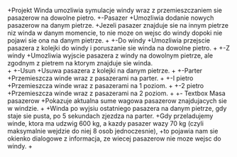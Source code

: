 +Projekt Winda umozliwia symulacje windy wraz z przemieszczaniem sie pasazerow na dowolne pietro.
+-Pasazer
+Umozliwia dodanie nowych pasazerow na danym pietrze.
+Jezeli pasazer znajduje sie na innym pietrze niz winda w danym momencie, to nie moze on wejsc do windy dopoki nie pojawi sie ona na danym pietrze.
+
+-Do windy
+Umozliwia przejscie pasazera z kolejki do windy i poruszanie sie winda na dowolne pietro.
+
+-Z windy
+Umozliwia wyjscie pasazera z windy na dowolnym pietrze, ale zgodnym z pietrem na ktorym znajduje sie winda.\
+
+-Usun
+Usuwa pasazera z kolejki na danym pietrze.
+
+-Parter 
+Przemieszcza winde wraz z pasazerami na parter.
+
+-I pietro 
+Przemieszcza winde wraz z pasazerami na 1 poziom.
+
+-2 pietro 
+Przemieszcza winde wraz z pasazerami na 2 poziom.
+
+- Textbox Masa pasazerow 
+Pokazuje aktualna sume wagowa pasazerow znajdujacych sie w windzie.
+
+Winda po wyjsiu ostatniego pasazera na danym pietrze, gdy staje sie pusta, po 5 sekundach zjezdza na parter.
+Gdy przeladujemy winde, ktora ma udzwig 600 kg, a kazdy pasazer wazy 70 kg (czyli maksymalnie wejdzie do niej 8 osob jednoczesnie),
+to pojawia nam sie okienko dialogowe z informacja, ze wiecej pasazerow nie moze wejsc do windy.
+
